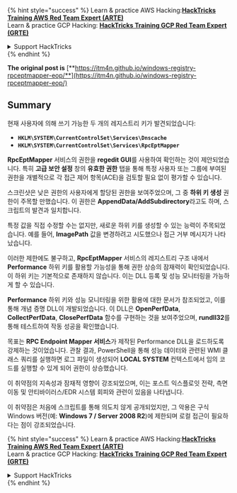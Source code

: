 {% hint style="success" %}
Learn & practice AWS Hacking:<img src="/.gitbook/assets/arte.png" alt="" data-size="line">[**HackTricks Training AWS Red Team Expert (ARTE)**](https://training.hacktricks.xyz/courses/arte)<img src="/.gitbook/assets/arte.png" alt="" data-size="line">\
Learn & practice GCP Hacking: <img src="/.gitbook/assets/grte.png" alt="" data-size="line">[**HackTricks Training GCP Red Team Expert (GRTE)**<img src="/.gitbook/assets/grte.png" alt="" data-size="line">](https://training.hacktricks.xyz/courses/grte)

<details>

<summary>Support HackTricks</summary>

* Check the [**subscription plans**](https://github.com/sponsors/carlospolop)!
* **Join the** 💬 [**Discord group**](https://discord.gg/hRep4RUj7f) or the [**telegram group**](https://t.me/peass) or **follow** us on **Twitter** 🐦 [**@hacktricks\_live**](https://twitter.com/hacktricks\_live)**.**
* **Share hacking tricks by submitting PRs to the** [**HackTricks**](https://github.com/carlospolop/hacktricks) and [**HackTricks Cloud**](https://github.com/carlospolop/hacktricks-cloud) github repos.

</details>
{% endhint %}


**The original post is** [**https://itm4n.github.io/windows-registry-rpceptmapper-eop/**](https://itm4n.github.io/windows-registry-rpceptmapper-eop/)

## Summary

현재 사용자에 의해 쓰기 가능한 두 개의 레지스트리 키가 발견되었습니다:

- **`HKLM\SYSTEM\CurrentControlSet\Services\Dnscache`**
- **`HKLM\SYSTEM\CurrentControlSet\Services\RpcEptMapper`**

**RpcEptMapper** 서비스의 권한을 **regedit GUI**를 사용하여 확인하는 것이 제안되었습니다. 특히 **고급 보안 설정** 창의 **유효한 권한** 탭을 통해 특정 사용자 또는 그룹에 부여된 권한을 개별적으로 각 접근 제어 항목(ACE)을 검토할 필요 없이 평가할 수 있습니다.

스크린샷은 낮은 권한의 사용자에게 할당된 권한을 보여주었으며, 그 중 **하위 키 생성** 권한이 주목할 만했습니다. 이 권한은 **AppendData/AddSubdirectory**라고도 하며, 스크립트의 발견과 일치합니다.

특정 값을 직접 수정할 수는 없지만, 새로운 하위 키를 생성할 수 있는 능력이 주목되었습니다. 예를 들어, **ImagePath** 값을 변경하려고 시도했으나 접근 거부 메시지가 나타났습니다.

이러한 제한에도 불구하고, **RpcEptMapper** 서비스의 레지스트리 구조 내에서 **Performance** 하위 키를 활용할 가능성을 통해 권한 상승의 잠재력이 확인되었습니다. 이 하위 키는 기본적으로 존재하지 않습니다. 이는 DLL 등록 및 성능 모니터링을 가능하게 할 수 있습니다.

**Performance** 하위 키와 성능 모니터링을 위한 활용에 대한 문서가 참조되었고, 이를 통해 개념 증명 DLL이 개발되었습니다. 이 DLL은 **OpenPerfData**, **CollectPerfData**, **ClosePerfData** 함수를 구현하는 것을 보여주었으며, **rundll32**를 통해 테스트하여 작동 성공을 확인했습니다.

목표는 **RPC Endpoint Mapper 서비스**가 제작된 Performance DLL을 로드하도록 강제하는 것이었습니다. 관찰 결과, PowerShell을 통해 성능 데이터와 관련된 WMI 클래스 쿼리를 실행하면 로그 파일이 생성되어 **LOCAL SYSTEM** 컨텍스트에서 임의 코드를 실행할 수 있게 되어 권한이 상승했습니다.

이 취약점의 지속성과 잠재적 영향이 강조되었으며, 이는 포스트 익스플로잇 전략, 측면 이동 및 안티바이러스/EDR 시스템 회피와 관련이 있음을 나타냅니다.

이 취약점은 처음에 스크립트를 통해 의도치 않게 공개되었지만, 그 악용은 구식 Windows 버전(예: **Windows 7 / Server 2008 R2**)에 제한되며 로컬 접근이 필요하다는 점이 강조되었습니다.

{% hint style="success" %}
Learn & practice AWS Hacking:<img src="/.gitbook/assets/arte.png" alt="" data-size="line">[**HackTricks Training AWS Red Team Expert (ARTE)**](https://training.hacktricks.xyz/courses/arte)<img src="/.gitbook/assets/arte.png" alt="" data-size="line">\
Learn & practice GCP Hacking: <img src="/.gitbook/assets/grte.png" alt="" data-size="line">[**HackTricks Training GCP Red Team Expert (GRTE)**<img src="/.gitbook/assets/grte.png" alt="" data-size="line">](https://training.hacktricks.xyz/courses/grte)

<details>

<summary>Support HackTricks</summary>

* Check the [**subscription plans**](https://github.com/sponsors/carlospolop)!
* **Join the** 💬 [**Discord group**](https://discord.gg/hRep4RUj7f) or the [**telegram group**](https://t.me/peass) or **follow** us on **Twitter** 🐦 [**@hacktricks\_live**](https://twitter.com/hacktricks\_live)**.**
* **Share hacking tricks by submitting PRs to the** [**HackTricks**](https://github.com/carlospolop/hacktricks) and [**HackTricks Cloud**](https://github.com/carlospolop/hacktricks-cloud) github repos.

</details>
{% endhint %}

